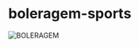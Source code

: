 # boleragem-sports
![BOLERAGEM](https://user-images.githubusercontent.com/54251014/202258165-6814bb36-8d1f-417d-af71-7432fa1fccae.png)
